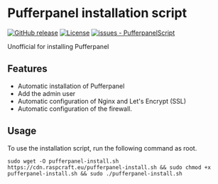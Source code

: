 # Pufferpanel installation script


[![GitHub release](https://img.shields.io/github/release/david1117dev/PufferpanelScript?include_prereleases=&sort=semver&color=blue)](https://github.com/david1117dev/PufferpanelScript/releases/)
[![License](https://img.shields.io/badge/License-MIT-blue)](#license)
[![issues - PufferpanelScript](https://img.shields.io/github/issues/david1117dev/PufferpanelScript)](https://github.com/david1117dev/PufferpanelScript/issues)

<div align="center">





</div>

Unofficial for installing Pufferpanel

## Features

- Automatic installation of Pufferpanel
- Add the admin user
- Automatic configuration of Nginx and Let's Encrypt (SSL)
- Automatic configuration of the firewall.

## Usage

To use the installation script, run the following command as root.

`sudo wget -O pufferpanel-install.sh https://cdn.raspcraft.eu/pufferpanel-install.sh && sudo chmod +x pufferpanel-install.sh && sudo ./pufferpanel-install.sh
`
